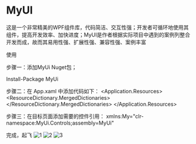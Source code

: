 # MyUI
这是一个非常精美的WPF组件库，代码简洁、交互性强；开发者可循环地使用其组件，提高开发效率、加快进度；MyUI是作者根据实际项目中遇到的案例列整合开发而成，故而其易用性强、扩展性强、兼容性强、案例丰富

使用

步骤一：添加MyUi Nuget包；

Install-Package MyUi

步骤二：在 App.xaml 中添加代码如下：
    <Application.Resources>
        <ResourceDictionary>
            <ResourceDictionary.MergedDictionaries>
                <ResourceDictionary Source="pack://application:,,,/ MyUi;component/ControlThemes/Theme_Base.xaml" />
            </ResourceDictionary.MergedDictionaries>
        </ResourceDictionary>
    </Application.Resources>
    
步骤三：在目标页面添加需要的控件引用： xmlns:My="clr-namespace:MyUi.Controls;assembly=MyUi"

完成，起飞
![1](https://github.com/user-attachments/assets/696b7d12-6f27-4707-a815-78a0f583f013)
![2](https://github.com/user-attachments/assets/27f7f421-da64-4f37-8f1c-e2cc7138afa7)
![3](https://github.com/user-attachments/assets/fdd981ee-1f9f-4752-8c83-d1cad2a65da1)
